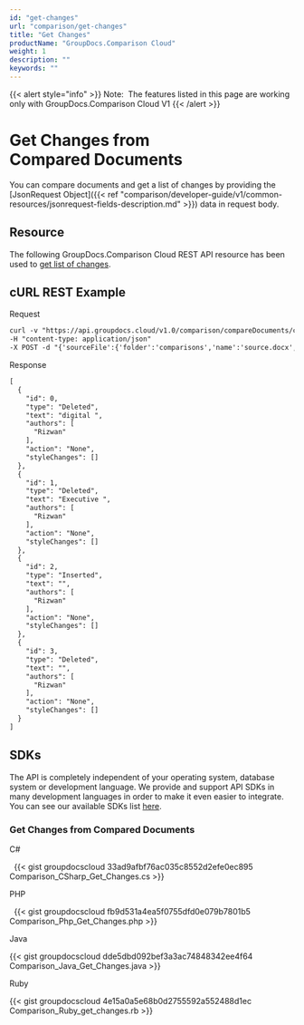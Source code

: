 ```yaml
---
id: "get-changes"
url: "comparison/get-changes"
title: "Get Changes"
productName: "GroupDocs.Comparison Cloud"
weight: 1
description: ""
keywords: ""
---
```


{{< alert style="info" >}}
Note:  The features listed in this page are working only with GroupDocs.Comparison Cloud V1
{{< /alert >}}






# Get Changes from Compared Documents #

You can compare documents and get a list of changes by providing the [JsonRequest Object]({{< ref "comparison/developer-guide/v1/common-resources/jsonrequest-fields-description.md" >}}) data in request body.

## Resource ##

The following GroupDocs.Comparison Cloud REST API resource has been used to [get list of changes](https://apireference.groupdocs.cloud/comparison/#!/Changes/PostChanges).

## cURL REST Example ##





 Request

```html 
curl -v "https://api.groupdocs.cloud/v1.0/comparison/compareDocuments/changes?appsid#XXXX&#x26;signature#XXX-XX" 
-H "content-type: application/json" 
-X POST -d "{'sourceFile':{'folder':'comparisons','name':'source.docx','password':''},'targetFiles':[{'folder':'comparisons','name':'target.docx','password':''}],'settings ':{'generateSummaryPage':true,'showDeletedContent':true,'styleChangeDetection':true,'insertedItemsStyle':{'color':'Blue','beginSeparatorString':'','endSeparatorString':'','bold':false,'italic':false,'strikeThrough':false},'deletedItemsStyle':{'color':'Red','beginSeparatorString':'','endSeparatorString':'','bold':false,'italic':false,'strikeThrough':false},'styleChangedItemsStyle':{'color':'Green','beginSeparatorString':'','endSeparatorString':'','bold':false,'italic':false,'strikeThrough':false},'wordsSeparatorChars':[],'detailLevel':'Low','useFramesForDelInsElements':false,'calculateComponentCoordinates':false,'markDeletedInsertedContentDeep':false},'changes':[{'id':0,'action':'Reject'},{'id':1,'action':'Reject'}]}"
 ```




 Response

```html 
[
  {
    "id": 0,
    "type": "Deleted",
    "text": "digital ",
    "authors": [
      "Rizwan"
    ],
    "action": "None",
    "styleChanges": []
  },
  {
    "id": 1,
    "type": "Deleted",
    "text": "Executive ",
    "authors": [
      "Rizwan"
    ],
    "action": "None",
    "styleChanges": []
  },
  {
    "id": 2,
    "type": "Inserted",
    "text": "",
    "authors": [
      "Rizwan"
    ],
    "action": "None",
    "styleChanges": []
  },
  {
    "id": 3,
    "type": "Deleted",
    "text": "",
    "authors": [
      "Rizwan"
    ],
    "action": "None",
    "styleChanges": []
  }
]
 ```






## SDKs ##

The API is completely independent of your operating system, database system or development language. We provide and support API SDKs in many development languages in order to make it even easier to integrate. You can see our available SDKs list [here](https://github.com/groupdocs-comparison-cloud).

### Get Changes from Compared Documents ###





 C#



  
{{< gist groupdocscloud 33ad9afbf76ac035c8552d2efe0ec895 Comparison_CSharp_Get_Changes.cs >}}







 PHP



  
{{< gist groupdocscloud fb9d531a4ea5f0755dfd0e079b7801b5 Comparison_Php_Get_Changes.php >}}







 Java




{{< gist groupdocscloud dde5dbd092bef3a3ac74848342ee4f64 Comparison_Java_Get_Changes.java >}}







 Ruby




{{< gist groupdocscloud 4e15a0a5e68b0d2755592a552488d1ec Comparison_Ruby_get_changes.rb >}}






